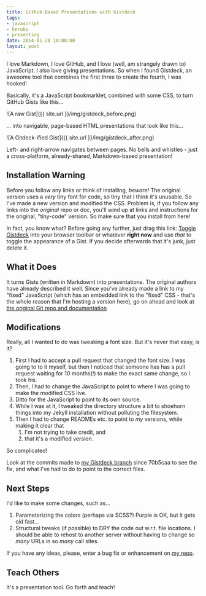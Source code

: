 ```yaml
---
title: Github-Based Presentations with Gistdeck
tags:
- javascript
- heroku
- presenting
date: 2014-01-20 10:00:00
layout: post
---
```

I love Markdown, I love GitHub, and I love (well, am strangely drawn to) JavaScript.  I also love giving presentations.  So when I found Gistdeck, an awesome tool that combines the first three to create the fourth, I was hooked!

Basically, it's a JavaScript bookmarklet, combined with some CSS, to turn GitHub Gists like this...

![A raw Gist]({{ site.url }}/img/gistdeck_before.png)

... into navigable, page-based HTML presentations that look like this...

![A Gitdeck-ified Gist]({{ site.url }}/img/gistdeck_after.png)

Left- and right-arrow navigates between pages.  No bells and whistles - just a cross-platform, already-shared, Markdown-based presentation!

## Installation Warning
Before you follow any links or think of installing, *beware!*  The original version uses a *very* tiny font for code, so tiny that I think it's unusable.  So I've made a new version and modified the CSS.  Problem is, if you follow any links into the *original* repo or doc, you'll wind up at links and instructions for the original, "tiny-code" version.  So make sure that you install from here!

In fact, you know what?  Before going any further, just drag this link: <a href="javascript:(function()%7Bvar s%3Ddocument.createElement(%27script%27)%3Bs.setAttribute(%27src%27,%27https://bobgilmore-blog.herokuapp.com/gistdeck/gistdeck.js%27)%3Bdocument.getElementsByTagName(%27head%27)%5B0%5D.appendChild(s)%3B%7D)()%3B">Toggle Gistdeck</a> into your browser toolbar or whatever **right now** and use *that* to toggle the appearance of a Gist.  If you decide afterwards that it's junk, just delete it.

## What it Does
It turns Gists (written in Markdown) into presentations.  The original authors have already described it well.  Since you've already made a link to my "fixed" JavaScript (which has an embedded link to the "fixed" CSS - that's the whole reason that I'm hosting a version here), go on ahead and look at [the original Git repo and documentation](https://github.com/nzoschke/gistdeck)

## Modifications
Really, all I wanted to do was tweaking a font size.  But it's never that easy, is it?

1. First I had to accept a pull request that changed the font size.  I was going to to it myself, but then I noticed that someone has has a pull request waiting for 10 months(!) to make the exact same change, so I took his.
2. Then, I had to change the JavaScript to point to where I was going to make the modified CSS live.
3. Ditto for the JavaScript to point to its own source.
4. While I was at it, I tweaked the directory structure a bit to shoehorn things into my Jekyll installation without polluting the filesystem.
5. Then I had to change READMEs etc. to point to *my* versions, while making it clear that 
    1. I'm not trying to take credit, and
    2. that it's a modified version.  

So complicated!

Look at the commits made to [my Gistdeck branch](https://github.com/bobgilmore/gistdeck) since 70b5caa to see the fix, and what I've had to do to point to the correct files.

## Next Steps
I'd like to make some changes, such as...

1. Parameterizing the colors (perhaps via SCSS?)  Purple is OK, but it gets old fast...
2. Structural tweaks (if possible) to DRY the code out w.r.t. file locations.  I should be able to rehost to another server without having to change so *many* URLs in so *many* call sites.

If you have any ideas, please, enter a bug fix or enhancement on [my repo](https://github.com/bobgilmore/gistdeck).

## Teach Others
It's a presentation tool.  Go forth and teach!